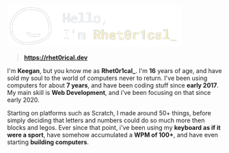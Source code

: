 <img src = 'title.png'>

> **https://rhet0rical.dev**

I'm **Keegan**, but you know me as **Rhet0r1cal_**. I'm **16** years of age, and have sold my soul to the world of computers never to return. I've been using computers for about **7 years**, and have been coding stuff since **early 2017**. My main skill is **Web Development**, and i've been focusing on that since early 2020.

Starting on platforms such as Scratch, I made around 50+ things, before simply deciding that letters and numbers could do so much more then blocks and legos. Ever since that point, i've been using my **keyboard as if it were a sport**, have somehow accumulated a **WPM of 100+**, and have even starting **building computers**.
